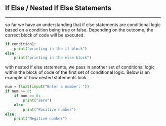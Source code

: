 ## If Else / Nested If Else Statements
___

so far we have an understanding that if else statements are conditional logic based on a condition being true or false. Depending on the outcome, the correct block of code will be executed.

```python
if condition1:
    print("printing in the if block")
else:
    print("printing in the else block")
```
with nested if else statements, we pass in another set of conditional logic within the block of code of the first set of conditional logic. Below is an example of how nested statements look. 

```python
num = float(input("Enter a number: "))
if num >= 0:
    if num == 0:
        print("Zero")
    else:
        print("Positive number")
else:
    print("Negative number")
```